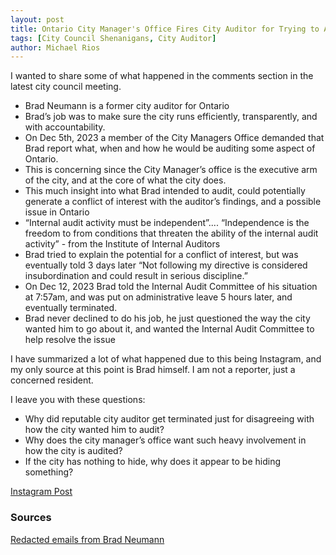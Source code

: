 ```yaml
---
layout: post
title: Ontario City Manager's Office Fires City Auditor for Trying to Audit City 
tags: [City Council Shenanigans, City Auditor]
author: Michael Rios
---
```


I wanted to share some of what happened in the comments section in the latest city council meeting.

 - Brad Neumann is a former city auditor for Ontario
 - Brad’s job was to make sure the city runs efficiently, transparently, and with accountability.
 - On Dec 5th, 2023 a member of the City Managers Office demanded that Brad report what, when and how he would be auditing some aspect of Ontario.
 - This is concerning since the City Manager’s office is the executive arm of the city, and at the core of what the city does.
 - This much insight into what Brad intended to audit, could potentially generate a conflict of interest with the auditor’s findings, and a possible issue in Ontario
 - “Internal audit activity must be independent”.... “Independence is the freedom to from conditions that threaten the ability of the internal audit activity” - from the Institute of Internal Auditors
 - Brad tried to explain the potential for a conflict of interest, but was eventually told 3 days later “Not following my directive is considered insubordination and could result in serious discipline.”
 - On Dec 12, 2023 Brad told the Internal Audit Committee of his situation at 7:57am, and was put on administrative leave 5 hours later, and eventually terminated.
 - Brad never declined to do his job, he just questioned the way the city wanted him to go about it, and wanted the Internal Audit Committee to help resolve the issue

I have summarized a lot of what happened due to this being Instagram, and my only source at this point is Brad himself. I am not a reporter, just a concerned resident.

I leave you with these questions:
 - Why did reputable city auditor get terminated just for disagreeing with how the city wanted him to audit?
 - Why does the city manager’s office want such heavy involvement in how the city is audited?
 - If the city has nothing to hide, why does it appear to be hiding something?

[Instagram Post](https://www.instagram.com/p/C-cIIBcxjwc/?utm_source=ig_web_copy_link&igsh=MzRlODBiNWFlZA==)

### Sources
[Redacted emails from Brad Neumann](/assets/img/city-auditor-emails-redacted.pdf)
